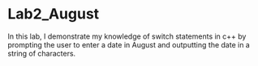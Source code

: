 # Lab2_August
In this lab, I demonstrate my knowledge of switch statements in c++ by prompting the user to enter a date in August and outputting the date in a string of characters. 
